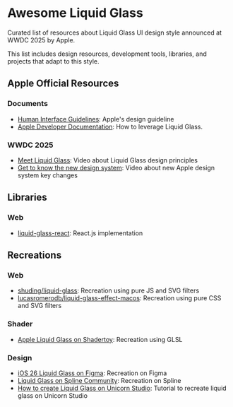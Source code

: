 # Awesome Liquid Glass

Curated list of resources about Liquid Glass UI design style announced at WWDC 2025 by Apple.

This list includes design resources, development tools, libraries, and projects that adapt to this style.

## Apple Official Resources

### Documents

- [Human Interface Guidelines](https://developer.apple.com/design/human-interface-guidelines): Apple's design guideline
- [Apple Developer Documentation](https://developer.apple.com/documentation/technologyoverviews/liquid-glass): How to leverage Liquid Glass.

### WWDC 2025

- [Meet Liquid Glass](https://developer.apple.com/videos/play/wwdc2025/219/): Video about Liquid Glass design principles
- [Get to know the new design system](https://developer.apple.com/videos/play/wwdc2025/356/): Video about new Apple design system key changes

## Libraries

### Web

- [liquid-glass-react](https://github.com/rdev/liquid-glass-react): React.js implementation

## Recreations

### Web

- [shuding/liquid-glass](https://github.com/shuding/liquid-glass): Recreation using pure JS and SVG filters
- [lucasromerodb/liquid-glass-effect-macos](https://github.com/lucasromerodb/liquid-glass-effect-macos): Recreation using pure CSS and SVG filters

### Shader

- [Apple Liquid Glass on Shadertoy](https://www.shadertoy.com/view/WftXD2): Recreation using GLSL

### Design
 - [iOS 26 Liquid Glass on Figma](https://www.figma.com/community/file/1514237154489556536): Recreation on Figma
 - [Liquid Glass on Spline Community](https://app.spline.design/community/file/3cbf0e6a-09c8-4b47-9560-c3ff84130086): Recreation on Spline
 - [How to create Liquid Glass on Unicorn Studio](https://x.com/hiunicornstudio/status/1932171422610448483): Tutorial to recreate liquid glass on Unicorn Studio
 
